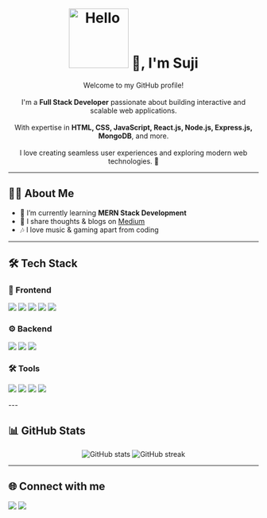 <h1 align="center">
  <img src="hello.gif" width="120" alt="Hello" /> 👋, I'm Suji
</h1>

<p align="center">
  Welcome to my GitHub profile! <br><br>
  I'm a <b>Full Stack Developer</b> passionate about building interactive and scalable web applications. <br><br>
  With expertise in <b>HTML, CSS, JavaScript, React.js, Node.js, Express.js, MongoDB</b>, and more. <br><br>
  I love creating seamless user experiences and exploring modern web technologies. 🚀
</p>

---

## 👨‍💻 About Me
- 🌱 I’m currently learning **MERN Stack Development**
- 📝 I share thoughts & blogs on [Medium](https://your-medium-link)
- 🎶 I love music & gaming apart from coding

---


## 🛠 Tech Stack  

### 🎨 Frontend  
<p align="left">
  <img src="https://img.shields.io/badge/HTML5-E34F26?style=for-the-badge&logo=html5&logoColor=white" />
  <img src="https://img.shields.io/badge/CSS3-1572B6?style=for-the-badge&logo=css3&logoColor=white" />
  <img src="https://img.shields.io/badge/JavaScript-F7DF1E?style=for-the-badge&logo=javascript&logoColor=black" />
  <img src="https://img.shields.io/badge/Bootstrap-7952B3?style=for-the-badge&logo=bootstrap&logoColor=white" />
  <img src="https://img.shields.io/badge/React-61DAFB?style=for-the-badge&logo=react&logoColor=black" />
</p>

### ⚙️ Backend  
<p align="left">
  <img src="https://img.shields.io/badge/Node.js-339933?style=for-the-badge&logo=node.js&logoColor=white" />
  <img src="https://img.shields.io/badge/Express.js-000000?style=for-the-badge&logo=express&logoColor=white" />
  <img src="https://img.shields.io/badge/MongoDB-47A248?style=for-the-badge&logo=mongodb&logoColor=white" />
</p>

### 🛠 Tools  
<p align="left">
  <img src="https://img.shields.io/badge/Git-F05032?style=for-the-badge&logo=git&logoColor=white" />
  <img src="https://img.shields.io/badge/GitHub-181717?style=for-the-badge&logo=github&logoColor=white" />
  <img src="https://img.shields.io/badge/VS%20Code-0078D4?style=for-the-badge&logo=visual-studio-code&logoColor=white" />
  <img src="https://img.shields.io/badge/Figma-F24E1E?style=for-the-badge&logo=figma&logoColor=white" />
</p>
---

## 📊 GitHub Stats
<p align="center">
  <img src="https://github-readme-stats.vercel.app/api?username=YOUR_USERNAME&show_icons=true&theme=radical" alt="GitHub stats" />
  <img src="https://github-readme-streak-stats.herokuapp.com/?user=YOUR_USERNAME&theme=radical" alt="GitHub streak" />
</p>

---

## 🌐 Connect with me
<p align="left">
  <a href="YOUR_LINKEDIN_LINK"><img src="https://img.shields.io/badge/LinkedIn-blue?logo=linkedin&style=for-the-badge" /></a>
  <a href="YOUR_MEDIUM_LINK"><img src="https://img.shields.io/badge/Medium-black?logo=medium&style=for-the-badge" /></a>
</p>
